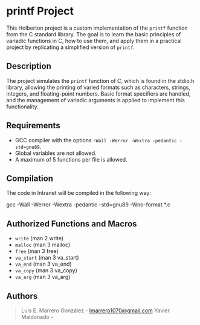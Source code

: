 # printf Project

This Holberton project is a custom implementation of the `printf` function from the C standard library.
The goal is to learn the basic principles of variadic functions in C,
how to use them, and apply them in a practical project by replicating a simplified version of `printf`.

## Description

The project simulates the `printf` function of C, which is found in the stdio.h library,
allowing the printing of varied formats such as characters, strings, integers, and floating-point numbers.
Basic format specifiers are handled, and the management of variadic arguments is applied to implement this functionality.

## Requirements

- GCC compiler with the options `-Wall -Werror -Wextra -pedantic -std=gnu89`.
- Global variables are not allowed.
- A maximum of 5 functions per file is allowed.

## Compilation

The code in Intranet will be compiled in the following way:

gcc -Wall -Werror -Wextra -pedantic -std=gnu89 -Wno-format *.c


## Authorized Functions and Macros

- `write` (man 2 write)
- `malloc` (man 3 malloc)
- `free` (man 3 free)
- `va_start` (man 3 va_start)
- `va_end` (man 3 va_end)
- `va_copy` (man 3 va_copy)
- `va_arg` (man 3 va_arg)

## Authors

> Luis E. Marrero González - lmarrero1070@gmail.com
Yavier Maldonado - 

